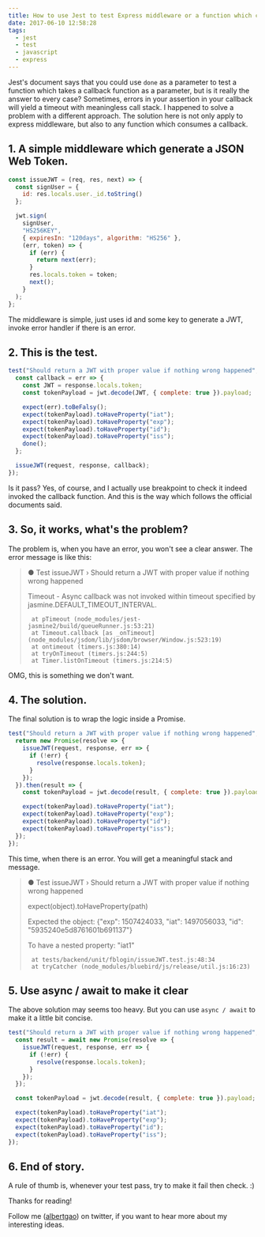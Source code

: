 ```yaml
---
title: How to use Jest to test Express middleware or a function which consumes a callback?
date: 2017-06-10 12:58:28
tags:
  - jest
  - test
  - javascript
  - express
---
```


Jest's document says that you could use `done` as a parameter to test a function which takes a callback function as a parameter, but is it really the answer to every case? Sometimes, errors in your assertion in your callback will yield a timeout with meaningless call stack. I happened to solve a problem with a different approach. The solution here is not only apply to express middleware, but also to any function which consumes a callback.

<!--more-->

## 1. A simple middleware which generate a JSON Web Token.

```javascript
const issueJWT = (req, res, next) => {
  const signUser = {
    id: res.locals.user._id.toString()
  };

  jwt.sign(
    signUser,
    "HS256KEY",
    { expiresIn: "120days", algorithm: "HS256" },
    (err, token) => {
      if (err) {
        return next(err);
      }
      res.locals.token = token;
      next();
    }
  );
};
```

The middleware is simple, just uses id and some key to generate a JWT, invoke error handler if there is an error.

## 2. This is the test.

```javascript
test("Should return a JWT with proper value if nothing wrong happened", done => {
  const callback = err => {
    const JWT = response.locals.token;
    const tokenPayload = jwt.decode(JWT, { complete: true }).payload;

    expect(err).toBeFalsy();
    expect(tokenPayload).toHaveProperty("iat");
    expect(tokenPayload).toHaveProperty("exp");
    expect(tokenPayload).toHaveProperty("id");
    expect(tokenPayload).toHaveProperty("iss");
    done();
  };

  issueJWT(request, response, callback);
});
```

Is it pass? Yes, of course, and I actually use breakpoint to check it indeed invoked the callback function. And this is the way which follows the official documents said.

## 3. So, it works, what's the problem?

The problem is, when you have an error, you won't see a clear answer. The error message is like this:

> ● Test issueJWT › Should return a JWT with proper value if nothing wrong happened
>
> Timeout - Async callback was not invoked within timeout specified by jasmine.DEFAULT_TIMEOUT_INTERVAL.
>
>      at pTimeout (node_modules/jest-jasmine2/build/queueRunner.js:53:21)
>      at Timeout.callback [as _onTimeout] (node_modules/jsdom/lib/jsdom/browser/Window.js:523:19)
>      at ontimeout (timers.js:380:14)
>      at tryOnTimeout (timers.js:244:5)
>      at Timer.listOnTimeout (timers.js:214:5)

OMG, this is something we don't want.

## 4. The solution.

The final solution is to wrap the logic inside a Promise.

```javascript
test("Should return a JWT with proper value if nothing wrong happened", () => {
  return new Promise(resolve => {
    issueJWT(request, response, err => {
      if (!err) {
        resolve(response.locals.token);
      }
    });
  }).then(result => {
    const tokenPayload = jwt.decode(result, { complete: true }).payload;

    expect(tokenPayload).toHaveProperty("iat");
    expect(tokenPayload).toHaveProperty("exp");
    expect(tokenPayload).toHaveProperty("id");
    expect(tokenPayload).toHaveProperty("iss");
  });
});
```

This time, when there is an error. You will get a meaningful stack and message.

> ● Test issueJWT › Should return a JWT with proper value if nothing wrong happened
>
> expect(object).toHaveProperty(path)
>
> Expected the object:
> {"exp": 1507424033, "iat": 1497056033, "id": "5935240e5d8761601b691137"}
>
> To have a nested property:
> "iat1"
>
>      at tests/backend/unit/fblogin/issueJWT.test.js:48:34
>      at tryCatcher (node_modules/bluebird/js/release/util.js:16:23)

## 5. Use async / await to make it clear

The above solution may seems too heavy. But you can use `async / await` to make it a little bit concise.

```javascript
test("Should return a JWT with proper value if nothing wrong happened", async () => {
  const result = await new Promise(resolve => {
    issueJWT(request, response, err => {
      if (!err) {
        resolve(response.locals.token);
      }
    });
  });

  const tokenPayload = jwt.decode(result, { complete: true }).payload;

  expect(tokenPayload).toHaveProperty("iat");
  expect(tokenPayload).toHaveProperty("exp");
  expect(tokenPayload).toHaveProperty("id");
  expect(tokenPayload).toHaveProperty("iss");
});
```

## 6. End of story.

A rule of thumb is, whenever your test pass, try to make it fail then check. :)

Thanks for reading!

Follow me (<a href='https://twitter.com/albertgao' target="_blank" rel="noopener noreferrer">albertgao</a>) on twitter, if you want to hear more about my interesting ideas.
